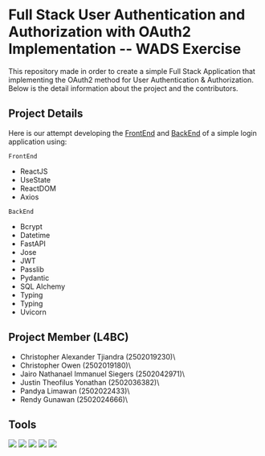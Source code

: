 # Full Stack User Authentication and Authorization with OAuth2 Implementation -- WADS Exercise

This repository made in order to create a simple Full Stack Application that implementing the OAuth2 method for User Authentication & Authorization. Below is the detail information about the project and the contributors.


## Project Details
Here is our attempt developing the [FrontEnd](https://github.com/JugBones/OAuth2Exercise-WADS/tree/main/FrontEnd) and 
[BackEnd](https://github.com/JugBones/OAuth2Exercise-WADS/tree/main/BackEnd) of a simple login application using:

`FrontEnd`
- ReactJS
- UseState
- ReactDOM
- Axios

`BackEnd`
- Bcrypt
- Datetime
- FastAPI
- Jose
- JWT
- Passlib
- Pydantic
- SQL Alchemy
- Typing
- Typing
- Uvicorn

## Project Member (L4BC)
- Christopher Alexander Tjiandra (2502019230)\
- Christopher Owen (2502019180)\
- Jairo Nathanael Immanuel Siegers (2502042971)\
- Justin Theofilus Yonathan (2502036382)\
- Pandya Limawan (2502022433)\
- Rendy Gunawan (2502024666)\

## Tools 
![](https://img.shields.io/badge/Tools-Git-informational?style=flat&logo=Git&color=F05032)
![](https://img.shields.io/badge/Tools-GitHub-informational?style=flat&logo=GitHub&color=181717)
![](https://img.shields.io/badge/Tools-Visual-Studio?style=flat&logo=VisualStudioCode&color=0044F9)
![](https://img.shields.io/badge/Code-Python-informational?style=flat&logo=Python&color=FBFF00)
![](https://img.shields.io/badge/Language-JS-informational?style=flat&logo=javascript&color=FBFF00)

